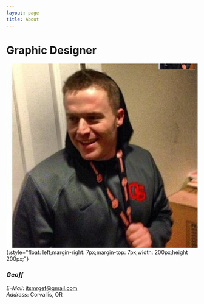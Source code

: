```yaml
---
layout: page
title: About
---
```


# **Graphic Designer**
![Geoff](/geoff.jpg){:style="float: left;margin-right: 7px;margin-top: 7px;width: 200px;height 200px;"}
### *Geoff*

*E-Mail*:​ itsmrgef@gmail.com<br>
*Address*:​ Corvallis, OR
